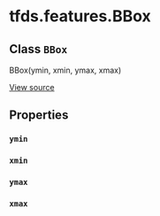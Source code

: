 <div itemscope itemtype="http://developers.google.com/ReferenceObject">
<meta itemprop="name" content="tfds.features.BBox" />
<meta itemprop="path" content="Stable" />
<meta itemprop="property" content="ymin"/>
<meta itemprop="property" content="xmin"/>
<meta itemprop="property" content="ymax"/>
<meta itemprop="property" content="xmax"/>
</div>

# tfds.features.BBox

## Class `BBox`

BBox(ymin, xmin, ymax, xmax)

<a target="_blank" href=https://github.com/tensorflow/datasets/tree/master/tensorflow_datasets/core/features/bounding_boxes.py>View
source</a>

<!-- Placeholder for "Used in" -->

## Properties

<h3 id="ymin"><code>ymin</code></h3>

<h3 id="xmin"><code>xmin</code></h3>

<h3 id="ymax"><code>ymax</code></h3>

<h3 id="xmax"><code>xmax</code></h3>
